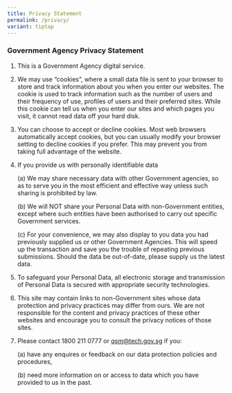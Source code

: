 ```yaml
---
title: Privacy Statement
permalink: /privacy/
variant: tiptap
---
```

<h3><strong>Government Agency Privacy Statement</strong></h3>
<ol>
<li>
<p>This is a Government Agency digital service.</p>
</li>
<li>
<p>We may use “cookies”, where a small data file is sent to your browser
to store and track information about you when you enter our websites. The
cookie is used to track information such as the number of users and their
frequency of use, profiles of users and their preferred sites. While this
cookie can tell us when you enter our sites and which pages you visit,
it cannot read data off your hard disk.</p>
</li>
<li>
<p>You can choose to accept or decline cookies. Most web browsers automatically
accept cookies, but you can usually modify your browser setting to decline
cookies if you prefer. This may prevent you from taking full advantage
of the website.</p>
</li>
<li>
<p>If you provide us with personally identifiable data</p>
<p>(a) We may share necessary data with other Government agencies, so as
to serve you in the most efficient and effective way unless such sharing
is prohibited by law.</p>
<p>(b) We will NOT share your Personal Data with non-Government entities,
except where such entities have been authorised to carry out specific Government
services.</p>
<p>(c) For your convenience, we may also display to you data you had previously
supplied us or other Government Agencies. This will speed up the transaction
and save you the trouble of repeating previous submissions. Should the
data be out-of-date, please supply us the latest data.</p>
</li>
<li>
<p>To safeguard your Personal Data, all electronic storage and transmission
of Personal Data is secured with appropriate security technologies.</p>
</li>
<li>
<p>This site may contain links to non-Government sites whose data protection
and privacy practices may differ from ours. We are not responsible for
the content and privacy practices of these other websites and encourage
you to consult the privacy notices of those sites.</p>
</li>
<li>
<p>Please contact 1800 211 0777 or&nbsp;<a href="mailto:qsm@tech.gov.sg" rel="noopener noreferrer nofollow" target="_blank">qsm@tech.gov.sg</a>&nbsp;if you:</p>
<p>(a) have any enquires or feedback on our data protection policies and
procedures,</p>
<p>(b) need more information on or access to data which you have provided
to us in the past.</p>
</li>
</ol>
<p></p>